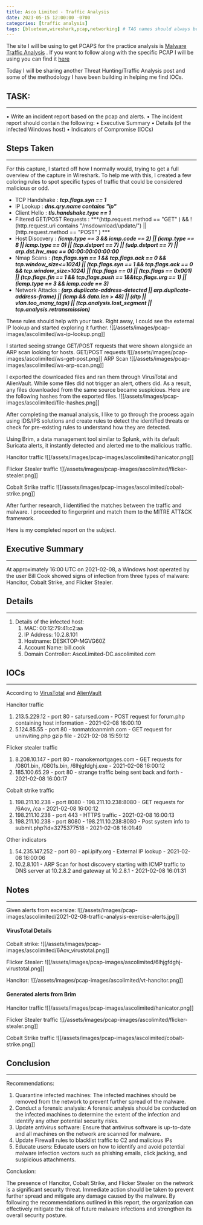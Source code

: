 ```yaml
---
title: Asco Limited - Traffic Analysis
date: 2023-05-15 12:00:00 -0700
categories: [traffic analysis]
tags: [blueteam,wireshark,pcap,networking] # TAG names should always be lowercase
---
```


The site I will be using to get PCAPS for the practice analysis is [Malware Traffic Analysis](https://www.malware-traffic-analysis.net/) . If you want to follow along with the specific PCAP I will be using you can find it [here](https://www.malware-traffic-analysis.net/2021/02/08/index.html)

Today I will be sharing another Threat Hunting/Traffic Analysis post and some of the methodology I have been building in helping me find IOCs.


## TASK: 
---
• Write an incident report based on the pcap and alerts. 
• The incident report should contain the following: 
	• Executive Summary 
	• Details (of the infected Windows host) 
	• Indicators of Compromise (IOCs) 

## Steps Taken
---
For this capture, I started off how I normally would, trying to get a full overview of the capture in Wireshark.
To help me with this, I created a few coloring rules to spot specific types of traffic that could be considered malicious or odd.

- TCP Handshake : ***tcp.flags.syn == 1***
- IP Lookup : ***dns.qry.name contains "ip"***
- Client Hello : ***tls.handshake.type == 1***
- Filtered GET/POST Requests : ***(http.request.method == "GET" ) && !(http.request.uri contains "/msdownload/update/") || (http.request.method == "POST" ) ***
- Host Discovery : ***(icmp.type == 3 && icmp.code == 2) || (icmp.type == 8 || icmp.type == 0) || (tcp.dstport == 7) || (udp.dstport == 7) || arp.dst.hw_mac == 00:00:00:00:00:00***
- Nmap Scans : ***(tcp.flags.syn == 1 && tcp.flags.ack == 0 && tcp.window_size<=1024) || (tcp.flags.syn == 1 && tcp.flags.ack == 0 && tcp.window_size>1024) || (tcp.flags == 0) || (tcp.flags == 0x001) || (tcp.flags.fin == 1 && tcp.flags.push == 1&&tcp.flags.urg == 1) || (icmp.type == 3 && icmp.code == 3)***
- Network Attacks : ***(arp.duplicate-address-detected || arp.duplicate-address-frame) || (icmp && data.len > 48) || (dtp || vlan.too_many_tags) || (tcp.analysis.lost_segment || tcp.analysis.retransmission)***

These rules should help with your task. Right away, I could see the external IP lookup and started exploring it further.
![[/assets/images/pcap-images/ascolimited/ws-ip-lookup.png]]

I started seeing strange GET/POST requests that were shown alongside an ARP scan looking for hosts.
GET/POST requests
![[/assets/images/pcap-images/ascolimited/ws-get-post.png]]
ARP Scan
![[/assets/images/pcap-images/ascolimited/ws-arp-scan.png]]

I exported the downloaded files and ran them through VirusTotal and AlienVault. While some files did not trigger an alert, others did. As a result, any files downloaded from the same source became suspicious. Here are the following hashes from the exported files.
![[/assets/images/pcap-images/ascolimited/file-hashes.png]]

After completing the manual analysis, I like to go through the process again using IDS/IPS solutions and create rules to detect the identified threats or check for pre-existing rules to understand how they are detected.

Using Brim, a data management tool similar to Splunk, with its default Suricata alerts, it instantly detected and alerted me to the malicious traffic.

Hancitor traffic
![[/assets/images/pcap-images/ascolimited/hanicator.png]]

Flicker Stealer traffic
![[/assets/images/pcap-images/ascolimited/flicker-stealer.png]]

Cobalt Strike traffic
![[/assets/images/pcap-images/ascolimited/cobalt-strike.png]]

After further research, I identified the matches between the traffic and malware. I proceeded to fingerprint and match them to the MITRE ATT&CK framework.

Here is my completed report on the subject.

## Executive Summary
---
At approximately 16:00 UTC on 2021-02-08, a Windows host operated by the user Bill Cook showed signs of infection from three types of malware: Hancitor, Cobalt Strike, and Flicker Stealer.


## Details 
---
1. Details of the infected host:
	1. MAC: 00:12:79:41:c2:aa
	2. IP Address: 10.2.8.101 
	3. Hostname: DESKTOP-MGVG60Z
	4. Account Name: bill.cook
	5. Domain Controller: AscoLimited-DC.ascolimited.com


## IOCs
---
According to [VirusTotal](https://virustotal.com) and [AlienVault](https://otx.alienvault.com/)

Hancitor traffic
1. 213.5.229.12 - port 80 - satursed.com - POST request for forum.php containing host information - 2021-02-08 16:00:10
2. 5.124.85.55 - port 80 - tonmatdoanminh.com - GET request for uninviting.php gzip file - 2021-02-08 15:59:12

Flicker stealer traffic
1. 8.208.10.147 - port 80 - roanokemortgages.com - GET requests for /0801.bin, /0801s.bin, /6lhjgfdghj.exe - 2021-02-08 16:00:12
2.  185.100.65.29 - port 80 - strange traffic being sent back and forth - 2021-02-08 16:00:17

Cobalt strike traffic
1. 198.211.10.238 - port 8080 - 198.211.10.238:8080 - GET requests for /6Aov, /ca - 2021-02-08 16:00:12
2. 198.211.10.238 - port 443 - HTTPS traffic - 2021-02-08 16:00:13
3. 198.211.10.238 - port 8080 - 198.211.10.238:8080 - Post system info to submit.php?id=3275377518 - 2021-02-08 16:01:49

Other indicators
1. 54.235.147.252 - port 80 - api.ipify.org - External IP lookup - 2021-02-08 16:00:06
2. 10.2.8.101 - ARP Scan for host discovery starting with ICMP traffic to DNS server at 10.2.8.2 and gateway at 10.2.8.1 - 2021-02-08 16:01:31


## Notes
---
Given alerts from excersize:
![[/assets/images/pcap-images/ascolimited/2021-02-08-traffic-analysis-exercise-alerts.jpg]]

#### VirusTotal Details
Cobalt strike:
![[/assets/images/pcap-images/ascolimited/6Aov_virustotal.png]]

Flicker Stealer:
![[/assets/images/pcap-images/ascolimited/6lhjgfdghj-virustotal.png]]

Hancitor:
![[/assets/images/pcap-images/ascolimited/vt-hancitor.png]]

#### Generated alerts from Brim
Hancitor traffic
![[/assets/images/pcap-images/ascolimited/hanicator.png]]

Flicker Stealer traffic
![[/assets/images/pcap-images/ascolimited/flicker-stealer.png]]

Cobalt Strike traffic
![[/assets/images/pcap-images/ascolimited/cobalt-strike.png]]

## Conclusion
---
Recommendations:

1. Quarantine infected machines: The infected machines should be removed from the network to prevent further spread of the malware.
2. Conduct a forensic analysis: A forensic analysis should be conducted on the infected machines to determine the extent of the infection and identify any other potential security risks.
3. Update antivirus software: Ensure that antivirus software is up-to-date and all machines on the network are scanned for malware.
4. Update Firewall rules to blacklist traffic to C2 and malicious IPs
5. Educate users: Educate users on how to identify and avoid potential malware infection vectors such as phishing emails, click jacking, and suspicious attachments.

Conclusion:

The presence of Hancitor, Cobalt Strike, and Flicker Stealer on the network is a significant security threat. Immediate action should be taken to prevent further spread and mitigate any damage caused by the malware. By following the recommendations outlined in this report, the organization can effectively mitigate the risk of future malware infections and strengthen its overall security posture.